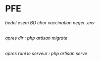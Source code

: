 # PFE

###### bedel esem BD chor vaccination neger .env
###### apres dir : php artisan migrate
###### apres rani le serveur : php artisan serve